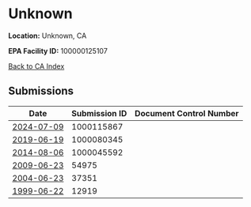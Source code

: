 # Unknown

**Location:** Unknown, CA

**EPA Facility ID:** 100000125107

[Back to CA Index](../../index.md)

## Submissions

| Date | Submission ID | Document Control Number |
|------|--------------|-------------------------|
| [2024-07-09](submissions/1000115867.md) | 1000115867 |  |
| [2019-06-19](submissions/1000080345.md) | 1000080345 |  |
| [2014-08-06](submissions/1000045592.md) | 1000045592 |  |
| [2009-06-23](submissions/54975.md) | 54975 |  |
| [2004-06-23](submissions/37351.md) | 37351 |  |
| [1999-06-22](submissions/12919.md) | 12919 |  |
